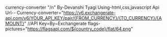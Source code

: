 currency-converter "/n"
By-Devanshi Tyagi
Using-html,css,javascript
Api Url--
Currency-converter="https://v6.exchangerate-api.com/v6/YOUR_API_KEY/pair/{FROM_CURRENCY}/{TO_CURRENCY}/{AMOUNT}"
//API Key=By~Exchangerate
flags-pictures="https://flagsapi.com/${country_code}/flat/64.png"

